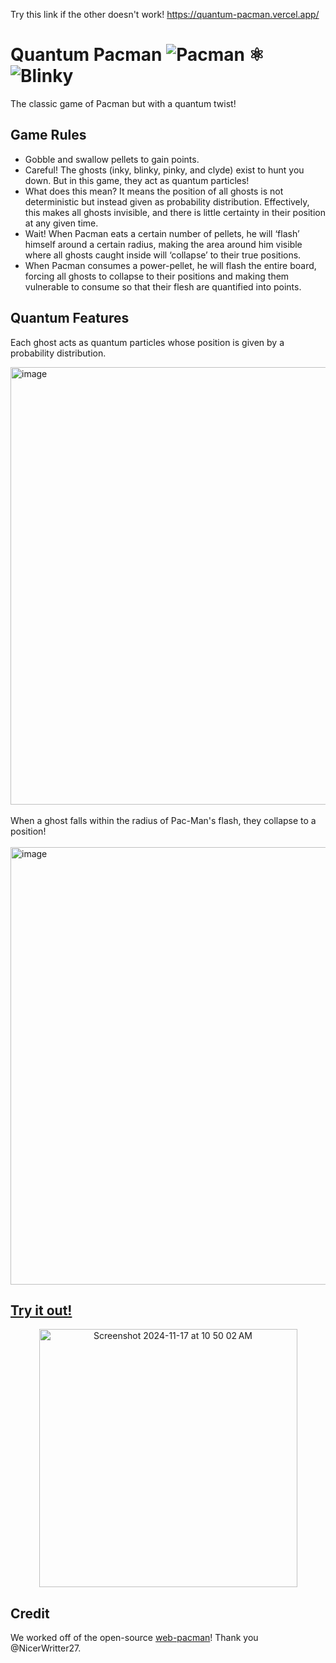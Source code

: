 Try this link if the other doesn't work! https://quantum-pacman.vercel.app/

# Quantum Pacman ![Pacman](/app/style/graphics/spriteSheets/characters/pacman/pacman_right.svg) ⚛️ ![Blinky](/app/style/graphics/spriteSheets/characters/ghosts/blinky/blinky_left_angry.svg)

The classic game of Pacman but with a quantum twist!

## Game Rules
- Gobble and swallow pellets to gain points.
- Careful! The ghosts (inky, blinky, pinky, and clyde) exist to hunt you down. But in this game, they act as quantum particles!
- What does this mean? It means the position of all ghosts is not deterministic but instead given as probability distribution. Effectively, this makes all ghosts invisible, and there is little certainty in their position at any given time.
- Wait! When Pacman eats a certain number of pellets, he will ‘flash’ himself around a certain radius, making the area around him visible where all ghosts caught inside will ‘collapse’ to their true positions. 
- When Pacman consumes a power-pellet, he will flash the entire board, forcing all ghosts to collapse to their positions and making them vulnerable to consume so that their flesh are quantified into points.

## Quantum Features
Each ghost acts as quantum particles whose position is given by a probability distribution.​

<img width="700" alt="image" src="https://github.com/user-attachments/assets/98679200-d199-43e5-9fd7-59a361a1d564">
<br><br>
When a ghost falls within the radius of Pac-Man's flash, they collapse to a position!
<br><br>
<img width="700" alt="image" src="https://github.com/user-attachments/assets/da4525e2-4079-41d7-9117-c3504e23fa59">


## [Try it out!](https://chetbae.github.io/quantum-pacman/)

<div align="center">
<img width="413" alt="Screenshot 2024-11-17 at 10 50 02 AM" src="https://github.com/user-attachments/assets/29afd130-59fb-4bba-bb24-c6d2e2885b5d">
</div>

## Credit
We worked off of the open-source [web-pacman](https://github.com/NicerWritter27/web-pacman)! Thank you @NicerWritter27.


